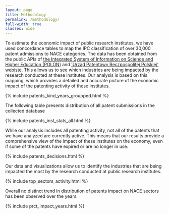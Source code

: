 ```yaml
---
layout: page
title: Methodology
permalink: /methodology/
full-width: true
classes: wide
---
```



To estimate the economic impact of public research institutes, we have used concordance tables to map the IPC classification of over 30,000 patent admissions to NACE categories. 
The data has been obtained from the public APIs of [the Integrated System of Information on Science and Higher Education (POLON)](https://polon.nauka.gov.pl/siec-polon) and ['Urząd Patentowy Reczpospolitej Polskiej' webiste](https://uprp.gov.pl/).
This allows us to see which industries are being impacted by the research conducted at these institutes. Our analysis is based on this mapping, which provides a detailed and accurate picture of the economic impact of the patenting activity of these institutes.

{% include patents_kind_years_groupped.html %}


The following table presents distribution of all patent submissions in the collected database


{% include patents_inst_stats_all.html %}


While our analysis includes all patenting activity, not all of the patents that we have analyzed are currently active. 
This means that our results provide a comprehensive view of the impact of these institutes on the economy, even if some of the patents have expired or are no longer in use.

{% include patents_decisions.html %}


Our data and visualizations allow us to identify the industries that are being impacted the most by the research conducted at public research institutes. 


{% include top_sectors_activity.html %}


Overall no distinct trend in distribution of patents impact on NACE sectors has been observed over the years.

{% include prct_impact_years.html %}